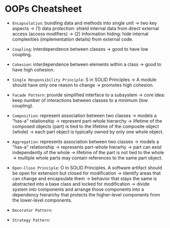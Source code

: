 # OOPs Cheatsheet

- `Encapsulation`: bundling data and methods into single unit -> two key aspects -> (1) data protection: shield internal data from direct external access (access modifiers) -> (2) Information hiding: hide internal complexities (implementation details) from external code.

- `Coupling`: interdependence between classes -> good to have low coupling.

- `Cohesion`: interdependence between elements within a class -> good to have high cohesion.

- `Single Responsibility Principle`: S in SOLID Principles -> A module should have only one reason to change -> promotes high cohesion.

- `Facade Pattern`: provide simplified interface to a subsystem -> core idea: keep number of interactions between classes to a minimum (low coupling).

- `Composition`: represent association between two classes -> models a "has-a" relationship -> represent part-whole hierarchy -> lifetime of the composed objects (part) is tied to the lifetime of the composite object (whole) -> each part object is typically owned by only one whole object.

- `Aggregation`: represents association between two classes -> models a "has-a" relationship -> represents part-whole hierarhy -> part can exist independently of the whole -> lifetime of the part is not tied to the whole -> multiple whole parts may contain references to the same part object.

- `Open-Close Principle`: O in SOLID Principles. A software artifact should be open for extension but closed for modification -> identify areas that can change and encapsulate them -> behavior that stays the same is abstracted into a base class and locked for modification -> divide system into components and arrange those components into a dependency hierarchy that protects the higher-level components from the lower-level components.

- `Decorator Pattern`:

- `Strategy Pattern`:
